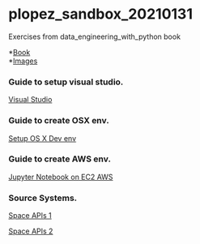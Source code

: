 # plopez_sandbox_20210131
Exercises from data_engineering_with_python book

*[Book](https://play.google.com/books/reader?id=QwKgKQAAAEAJ&pg=GBS.PA15)\
*[Images](https://static.packt-cdn.com/downloads/9781839214189_ColorImages.pdf)



### Guide to setup visual studio.

[Visual Studio](https://www.udemy.com/course/vscode-mejora-tu-velocidad-para-codificar/learn/lecture/13932368#overview)


### Guide to create OSX env.

[Setup OS X Dev env](https://www.udemy.com/course/setup-os-x-development-environments/learn/lecture/4512166#overview)


### Guide to create AWS env.

[Jupyter Notebook on EC2 AWS](https://www.udemy.com/course/jupyter-notebook-server-with-aws-ec2-and-aws-vpc/learn/lecture/14424344#overview)


### Source Systems.

[Space APIs 1](https://www.programmableweb.com/category/astronomy/api)

[Space APIs 2](https://api.nasa.gov/)
